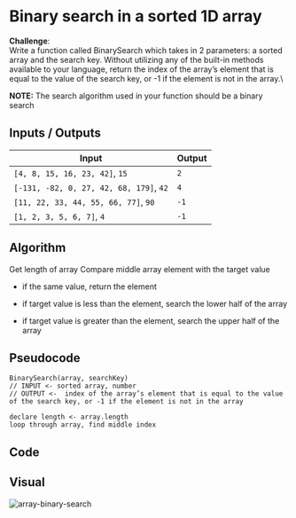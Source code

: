 # Binary search in a sorted 1D array

**Challenge**: \
Write a function called BinarySearch which takes in 2 parameters: a sorted array and the search key. Without utilizing any of the built-in methods available to your language, return the index of the array’s element that is equal to the value of the search key, or -1 if the element is not in the array.\

**NOTE:** The search algorithm used in your function should be a binary search

## Inputs / Outputs

| Input                                   | Output |
| --------------------------------------- | ------ |
| `[4, 8, 15, 16, 23, 42]`, `15`          | `2`    |
| `[-131, -82, 0, 27, 42, 68, 179]`, `42` | `4`    |
| `[11, 22, 33, 44, 55, 66, 77]`, `90`    | `-1`   |
| `[1, 2, 3, 5, 6, 7]`, `4`               | `-1`   |

## Algorithm

Get length of array
Compare middle array element with the target value

- if the same value, return the element

- if target value is less than the element, search the lower half of the array

- if target value is greater than the element, search the upper half of the array

## Pseudocode

```
BinarySearch(array, searchKey)
// INPUT <- sorted array, number
// OUTPUT <-  index of the array’s element that is equal to the value of the search key, or -1 if the element is not in the array

declare length <- array.length
loop through array, find middle index

```

## Code

## Visual

![array-binary-search](./array-binary-search.png)
